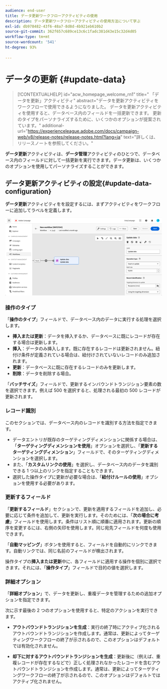 ```yaml
---
audience: end-user
title: データ更新ワークフローアクティビティの使用
description: データ更新ワークフローアクティビティの使用方法について学ぶ
exl-id: db978482-43f6-48a7-8d8d-4b921eb610b2
source-git-commit: 362f657c689ce13c6c1fadc381d43e15c32d4d05
workflow-type: tm+mt
source-wordcount: '541'
ht-degree: 93%

---
```


# データの更新 {#update-data}


>[!CONTEXTUALHELP]
>id="acw_homepage_welcome_rn1"
>title=" 「データを更新」アクティビティ"
>abstract="データを更新アクティビティをワークフローで使用できるようになりました。 データを更新アクティビティを使用すると、データベース内のフィールドを一括更新できます。 更新のタイプをパーソナライズするために、いくつかのオプションが提案されています。"
>additional-url="https://experienceleague.adobe.com/docs/campaign-web/v8/release-notes/release-notes.html?lang=ja" text="詳しくは、リリースノートを参照してください。"



**データ更新**&#x200B;アクティビティは、**データ管理**&#x200B;アクティビティのひとつで、データベース内のフィールドに対して一括更新を実行できます。データ更新は、いくつかのオプションを使用してパーソナライズすることができます。

<!--
The **Operation type** field lets you choose the process to be carried out on the data in the database. Select the first option to add data or update (it if it has already been added). You can also only add data, only update data, or delete data. Select the **Update and merge collections** to select a primary record to link duplicates to, and delete those duplicates safely

Specify how to identify the records in the database: if data relate to an existing targeting dimension, select the **Using the targeting dimension** option and select the targeting dimension and fields to update. Otherwise, specify one or more custom links to identify the data in the database, or direct use of reconciliation keys.

Select the fields to update and reconciliation settings. You can use the **Auto-mapping** option to automatically identify the fields to be updated.

The **Advanced options** section let you specify additional settings to manage data and duplicates.

Toggle the **Generate an outbound transition** option to add an outbound transition that will be activated at the end of the execution of the **Update data** activity. The update generally marks the end of a targeting workflow and therefore the option is not activated by default.

Toggle the **Generate an outbound transition for rejects** option to add an outbound transition containing records that have not been correctly processed after the update (for example if there is a duplicate). The update generally marks the end of a targeting workflow and therefore the option is not activated by default.
-->

## データ更新アクティビティの設定{#update-data-configuration}

**データ更新**&#x200B;アクティビティをを設定するには、まずアクティビティをワークフローに追加してラベルを定義します。

![](../assets/workflow-update-data.png)

### 操作のタイプ

「**操作のタイプ**」フィールドで、データベース内のデータに実行する処理を選択します。

* **挿入または更新**：データを挿入するか、データベースに既にレコードが存在する場合は更新します。
* **挿入**：データのみ挿入します。既に存在するレコードは更新されません。紐付け条件が定義されている場合は、紐付けされていないレコードのみ追加されます。
* **更新**：データベースに既に存在するレコードのみを更新します。
* **削除**：データを削除する場合。

「**バッチサイズ**」フィールドで、更新するインバウンドトランジション要素の数を選択できます。例えば 500 を選択すると、処理される最初の 500 レコードが更新されます。

### レコード識別

このセクションでは、データベース内のレコードを識別する方法を指定できます。

* データエントリが既存のターゲティングディメンションに関係する場合は、「**ターゲティングディメンションを使用**」オプションを選択し、「**更新するターゲティングディメンション**」フィールドで、そのターゲティングディメンションを選択します。
* また、「**カスタムリンクの使用**」を選択し、データベース内のデータを識別できる 1 つ以上のリンクを指定することもできます。
* 選択した操作タイプに更新が必要な場合は、「**紐付けルールの使用**」オプションを使用する必要があります。

### 更新するフィールド

「**更新するフィールド**」セクションで、更新を適用するフィールドを追加し、必要に応じて条件を追加して、更新を実行します。そのためには、「**次の場合に考慮**」フィールドを使用します。条件はリスト順に順番に適用されます。更新の順序を変更するには、右側の矢印を使用します。同じ宛先フィールドを何度も使用できます。

「**自動マッピング**」ボタンを使用すると、フィールドを自動的にリンクできます。自動リンクでは、同じ名前のフィールドが検出されます。

操作タイプの&#x200B;**挿入または更新**&#x200B;中に、各フィールドに適用する操作を個別に選択できます。それには、「**操作タイプ**」フィールドで目的の値を選択します。

### 詳細オプション

「**詳細オプション**」で、データを更新し、重複データを管理するための追加オプションを指定できます。

<!--
* **Disable automatic key management**
* **Disable audit**
* **Empty the destination value if the source value is empty**
* **Update all columns with matching names**
* **Ignore records which concern the same target**: only the first in the list of expressions will be considered
-->

次に示す最後の 2 つのオプションを使用すると、特定のアクションを実行できます。

* **アウトバウンドトランジションを生成**：実行の終了時にアクティブ化されるアウトバウンドトランジションを作成します。通常は、更新によってターゲティングワークフローの終了が示されるので、このオプションはデフォルトでは有効化されません。

* **却下に対するアウトバウンドトランジションを生成**：更新後に（例えば、重複レコードが存在するなどで）正しく処理されなかったレコードを含むアウトバウンドトランジションを作成します。通常は、更新によってターゲティングワークフローの終了が示されるので、このオプションはデフォルトではアクティブ化されません。
